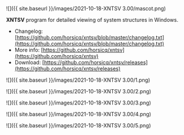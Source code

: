![]({{ site.baseurl }}/images/2021-10-18-XNTSV 3.00/mascot.png)

**XNTSV** program for detailed viewing of system structures in Windows.

- Changelog: [https://github.com/horsicq/xntsv/blob/master/changelog.txt](https://github.com/horsicq/xntsv/blob/master/changelog.txt)
- More info: [https://github.com/horsicq/xntsv](https://github.com/horsicq/xntsv)
- Download: [https://github.com/horsicq/xntsv/releases](https://github.com/horsicq/xntsv/releases)

![]({{ site.baseurl }}/images/2021-10-18-XNTSV 3.00/1.png)

![]({{ site.baseurl }}/images/2021-10-18-XNTSV 3.00/2.png)

![]({{ site.baseurl }}/images/2021-10-18-XNTSV 3.00/3.png)

![]({{ site.baseurl }}/images/2021-10-18-XNTSV 3.00/4.png)

![]({{ site.baseurl }}/images/2021-10-18-XNTSV 3.00/5.png)
